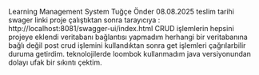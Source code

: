 Learning Management System
Tuğçe Önder 08.08.2025 teslim tarihi 
swager linki proje çalıştıktan sonra tarayıcıya : http://localhost:8081/swagger-ui/index.html 
CRUD işlemlerin hepsini projeye eklendi veritabanı bağlantısı yapmadım herhangi bir veritabanına bağlı değil post crud işlemini kullandıktan sonra get işlemleri çağrılarbilir duruma getirdim.
teknolojilerde loombok kullanmadım java versiyonundan dolayı ufak bir sıkıntı çektim.
